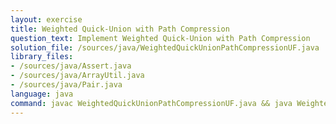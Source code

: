 ```yaml
---
layout: exercise
title: Weighted Quick-Union with Path Compression
question_text: Implement Weighted Quick-Union with Path Compression
solution_file: /sources/java/WeightedQuickUnionPathCompressionUF.java
library_files:
- /sources/java/Assert.java
- /sources/java/ArrayUtil.java
- /sources/java/Pair.java
language: java
command: javac WeightedQuickUnionPathCompressionUF.java && java WeightedQuickUnionPathCompressionUF
---
```

